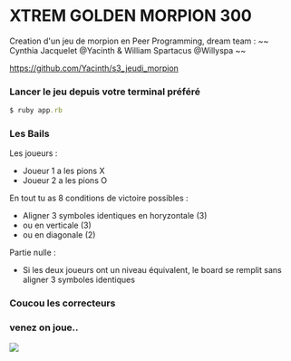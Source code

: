 # XTREM GOLDEN MORPION 300 #

Creation d'un jeu de morpion en Peer Programming, dream team :
~~ Cynthia Jacquelet @Yacinth & William Spartacus @Willyspa ~~

https://github.com/Yacinth/s3_jeudi_morpion

### Lancer le jeu depuis votre terminal préféré ###

```ruby
$ ruby app.rb
```

### Les Bails ###
Les joueurs :
* Joueur 1 a les pions X
* Joueur 2 a les pions O

En tout tu as 8 conditions de victoire possibles :
* Aligner 3 symboles identiques en horyzontale (3)
* ou en verticale (3)
* ou en diagonale (2)

Partie nulle :
* Si les deux joueurs ont un niveau équivalent, le board se remplit sans aligner 3 symboles identiques

### Coucou les correcteurs
### venez on joue.. 

![](https://media3.giphy.com/media/8b29QJQgVwUW4/giphy.gif?cid=3640f6095c4a78c836306a714de5dd85)


